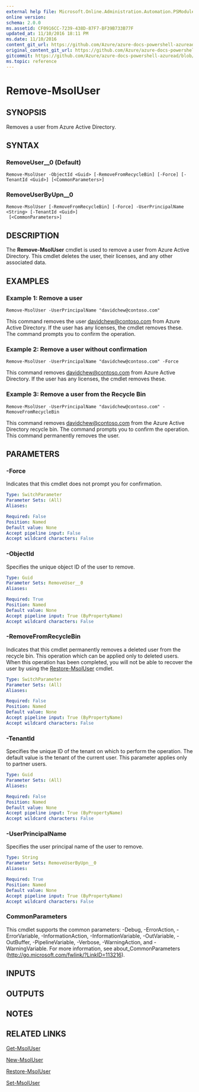 ```yaml
---
external help file: Microsoft.Online.Administration.Automation.PSModule.dll-Help.xml
online version:
schema: 2.0.0
ms.assetid: CF0916CC-7239-438D-87F7-BF39B733B77F
updated_at: 11/10/2016 18:11 PM
ms.date: 11/10/2016
content_git_url: https://github.com/Azure/azure-docs-powershell-azuread/blob/master/Azure%20AD%20Cmdlets/MSOnline/v1/Remove-MsolUser.md
original_content_git_url: https://github.com/Azure/azure-docs-powershell-azuread/blob/master/Azure%20AD%20Cmdlets/MSOnline/v1/Remove-MsolUser.md
gitcommit: https://github.com/Azure/azure-docs-powershell-azuread/blob/f20974f1694733a8d0f8cf150cad0f34dfdb2d1c
ms.topic: reference
---
```


# Remove-MsolUser

## SYNOPSIS
Removes a user from Azure Active Directory.

## SYNTAX

### RemoveUser__0 (Default)
```
Remove-MsolUser -ObjectId <Guid> [-RemoveFromRecycleBin] [-Force] [-TenantId <Guid>] [<CommonParameters>]
```

### RemoveUserByUpn__0
```
Remove-MsolUser [-RemoveFromRecycleBin] [-Force] -UserPrincipalName <String> [-TenantId <Guid>]
 [<CommonParameters>]
```

## DESCRIPTION
The **Remove-MsolUser** cmdlet is used to remove a user from Azure Active Directory.
This cmdlet deletes the user, their licenses, and any other associated data.

## EXAMPLES

### Example 1: Remove a user
```
Remove-MsolUser -UserPrincipalName "davidchew@contoso.com"
```

This command removes the user davidchew@contoso.com from Azure Active Directory.
If the user has any licenses, the cmdlet removes these.
The command prompts you to confirm the operation.

### Example 2: Remove a user without confirmation
```
Remove-MsolUser -UserPrincipalName "davidchew@contoso.com" -Force
```

This command removes davidchew@contoso.com from Azure Active Directory.
If the user has any licenses, the cmdlet removes these.

### Example 3: Remove a user from the Recycle Bin
```
Remove-MsolUser -UserPrincipalName "davidchew@contoso.com" -RemoveFromRecycleBin
```

This command removes davidchew@contoso.com from the Azure Active Directory recycle bin.
The command prompts you to confirm the operation.
This command permanently removes the user.

## PARAMETERS

### -Force
Indicates that this cmdlet does not prompt you for confirmation.

```yaml
Type: SwitchParameter
Parameter Sets: (All)
Aliases:

Required: False
Position: Named
Default value: None
Accept pipeline input: False
Accept wildcard characters: False
```

### -ObjectId
Specifies the unique object ID of the user to remove.

```yaml
Type: Guid
Parameter Sets: RemoveUser__0
Aliases:

Required: True
Position: Named
Default value: None
Accept pipeline input: True (ByPropertyName)
Accept wildcard characters: False
```

### -RemoveFromRecycleBin
Indicates that this cmdlet permanently removes a deleted user from the recycle bin.
This operation which can be applied only to deleted users.
When this operation has been completed, you will not be able to recover the user by using the [Restore-MsolUser](./Restore-MsolUser.md) cmdlet.

```yaml
Type: SwitchParameter
Parameter Sets: (All)
Aliases:

Required: False
Position: Named
Default value: None
Accept pipeline input: True (ByPropertyName)
Accept wildcard characters: False
```

### -TenantId
Specifies the unique ID of the tenant on which to perform the operation.
The default value is the tenant of the current user.
This parameter applies only to partner users.

```yaml
Type: Guid
Parameter Sets: (All)
Aliases:

Required: False
Position: Named
Default value: None
Accept pipeline input: True (ByPropertyName)
Accept wildcard characters: False
```

### -UserPrincipalName
Specifies the user principal name of the user to remove.

```yaml
Type: String
Parameter Sets: RemoveUserByUpn__0
Aliases:

Required: True
Position: Named
Default value: None
Accept pipeline input: True (ByPropertyName)
Accept wildcard characters: False
```

### CommonParameters
This cmdlet supports the common parameters: -Debug, -ErrorAction, -ErrorVariable, -InformationAction, -InformationVariable, -OutVariable, -OutBuffer, -PipelineVariable, -Verbose, -WarningAction, and -WarningVariable. For more information, see about_CommonParameters (http://go.microsoft.com/fwlink/?LinkID=113216).

## INPUTS

## OUTPUTS

## NOTES

## RELATED LINKS
[Get-MsolUser](./Get-MsolUser.md)

[New-MsolUser](./New-MsolUser.md)

[Restore-MsolUser](./Restore-MsolUser.md)

[Set-MsolUser](./Set-MsolUser.md)

